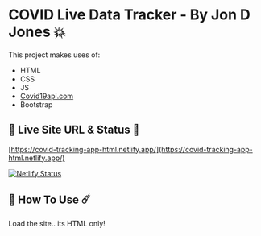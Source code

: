 # COVID Live Data Tracker - By Jon D Jones 💥

This project makes uses of:

- HTML
- CSS
- JS
- [Covid19api.com](https://api.covid19api.com/summary)
- Bootstrap

## 👻 Live Site URL & Status 👺

[https://covid-tracking-app-html.netlify.app/](https://covid-tracking-app-html.netlify.app/)

[![Netlify Status](https://api.netlify.com/api/v1/badges/46872bea-835b-4633-b7b6-ee1fe7df7496/deploy-status)](https://app.netlify.com/sites/covid-tracking-app-html/deploys)

## 👾 How To Use ☄️

Load the site.. its HTML only!
